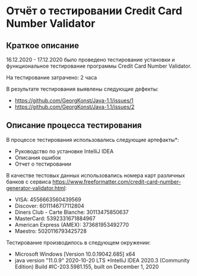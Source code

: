 # Отчёт о тестировании Credit Card Number Validator

## Краткое описание

16.12.2020 - 17.12.2020 было проведено тестирование установки и функциональное тестирование программы Credit Card Number Validator.

На тестирование затрачено: 2 часa

В результате тестирования выявлены следующие дефекты:
* https://github.com/GeorgKonst/Java-1.1/issues/1
* https://github.com/GeorgKonst/Java-1.1/issues/2

## Описание процесса тестирования

В процессе тестирования использовались следующие артефакты*:
* Руководство по установке IntelliJ IDEA
* Описания ошибок
* Отчет о тестировании

В качестве тестовых данных использовались номера карт различных банков с сервиса https://www.freeformatter.com/credit-card-number-generator-validator.html:
* VISA: 4556663560439569
* Discover: 6011146717112804
* Diners Club - Carte Blanche: 30113475850637
* MasterCard: 5392331671884967
* American Express (AMEX): 373681953492770
* Maestro: 5020116793425728




Тестирование производилось в следующем окружении:
* Microsoft Windows [Version 10.0.19042.685] x64
* java version "11.0.9" 2020-10-20 LTS
*IntelliJ IDEA 2020.3 (Community Edition) Build #IC-203.5981.155, built on December 1, 2020


